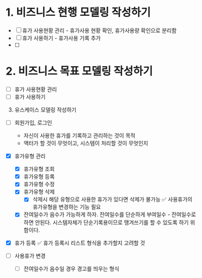 # 1. 비즈니스 현행 모델링 작성하기
- [ ] 휴가 사용현황 관리
      - 휴가사용 현황 확인, 휴가사용량 확인으로 분리함
- [ ] 휴가 사용하기
      - 휴가사용 기록 추가
- [ ] 

# 2. 비즈니스 목표 모델링 작성하기
- [ ] 휴가 사용현황 관리
- [ ] 휴가 사용하기

3. 유스케이스 모델링 작성하기
- [ ] 회원가입, 로그인
	- 자신이 사용한 휴가를 기록하고 관리하는 것이 목적
	- 액터가 할 것이 무엇이고, 시스템이 처리할 것이 무엇인지

- [x] 휴가유형 관리
	- [x] 휴가유형 조회
	- [x] 휴가유형 등록
	- [x] 휴가유형 수정
	- [x] 휴가유형 삭제
		- [x] 삭제시 해당 유형으로 사용한 휴가가 있다면 삭제가 불가능
		      ✅ 사용휴가의 휴가유형을 변경하는 기능 필요
	- [x] 잔여일수가 음수가 가능하게 하자.
	      잔여일수를 단순하게 부여일수 - 잔여일수로 하면 안된다.
	      시스템자체가 단순기록용이므로 땡겨쓰기를 할 수 있도록 하기 위함이다.

- [x] 휴가 등록
	✅ 휴가 등록시 리스트 형식을 추가할지 고려할 것

- [ ] 사용휴가 변경
	- [ ] 잔여일수가 음수일 경우 경고를 띄우는 형식
